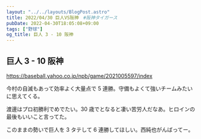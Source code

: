 ```yaml
---
layout: "../../layouts/BlogPost.astro"
title: 2022/04/30 巨人VS阪神　#阪神タイガース
pubDate: 2022-04-30T18:05:08+09:00
tags: ["野球"]
og_title: 巨人 3 - 10 阪神
---
```


## 巨人 3 - 10 阪神

https://baseball.yahoo.co.jp/npb/game/2021005597/index

今村の自滅もあって効率よく大量点で 5 連勝。守備もよくて強いチームみたいに思えてくる。

渡邊はプロ初勝利でめでたい。30 歳でとなると凄い苦労人だなあ。ヒロインの最後もいいこと言ってた。

このままの勢いで巨人を 3 タテして 6 連勝してほしい。西純也がんばってー。
